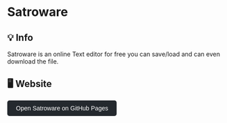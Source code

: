# Satroware
## 💡 Info
Satroware is an online Text editor for free you can save/load and can even download the file.   
## 🖥️ Website 
<a href="https://bloxsociety.github.io/Satroware/" target="_blank" style="display:inline-block;padding:10px 20px;background:#24292e;color:white;text-decoration:none;border-radius:5px;font-family:sans-serif;">
  Open Satroware on GitHub Pages
</a>
